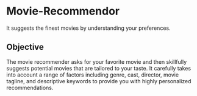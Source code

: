 # Movie-Recommendor
It suggests the finest movies by understanding your preferences.

## Objective

The movie recommender asks for your favorite movie and then skillfully suggests potential movies that are tailored to your taste. It carefully takes into account a range of factors including genre, cast, director, movie tagline, and descriptive keywords to provide you with highly personalized recommendations.
